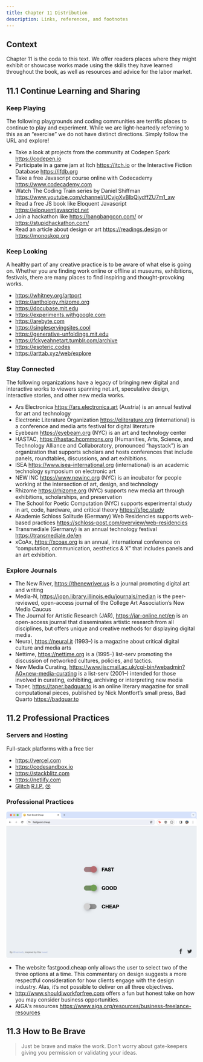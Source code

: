 ```yaml
---
title: Chapter 11 Distribution
description: Links, references, and footnotes
---
```





## Context 

Chapter 11 is the coda to this text. We offer readers places where they might exhibit or showcase works made using the skills they have learned throughout the book, as well as resources and advice for the labor market.




## 11.1 Continue Learning and Sharing





### Keep Playing

The following playgrounds and coding communities are terrific places to continue to play and experiment. While we are light-heartedly referring to this as an “exercise” we do not have distinct directions. Simply follow the URL and explore!

- Take a look at projects from the community at Codepen Spark https://codepen.io  
- Participate in a game jam at Itch https://itch.io or the Interactive Fiction Database https://ifdb.org 
- Take a free Javascript course online with Codecademy https://www.codecademy.com 
- Watch The Coding Train series by Daniel Shiffman https://www.youtube.com/channel/UCvjgXvBlbQiydffZU7m1_aw 
- Read a free JS book like Eloquent Javascript https://eloquentjavascript.net
- Join a hackathon like https://bangbangcon.com/ or https://stupidhackathon.com/ 
- Read an article about design or art https://readings.design or https://monoskop.org



### Keep Looking

A healthy part of any creative practice is to be aware of what else is going on. Whether you are finding work online or offline at museums, exhibitions, festivals, there are many places to find inspiring and thought-provoking works. 

- https://whitney.org/artport
- https://anthology.rhizome.org
- https://docubase.mit.edu 
- https://experiments.withgoogle.com 
- https://arebyte.com
- https://singleservingsites.cool 
- https://generative-unfoldings.mit.edu 
- https://fckyeahnetart.tumblr.com/archive  
- https://esoteric.codes
- https://arttab.xyz/web/explore 




### Stay Connected

The following organizations have a legacy of bringing new digital and interactive works to viewers spanning net.art, speculative design, interactive stories, and other new media works. 

- Ars Electronica https://ars.electronica.art (Austria) is an annual festival for art and technology 
- Electronic Literature Organization https://eliterature.org (international) is a conference and media arts festival for digital literature 
- Eyebeam https://eyebeam.org (NYC) is an art and technology center
- HASTAC, https://hastac.hcommons.org (Humanities, Arts, Science, and Technology Alliance and Collaboratory, pronounced “haystack”) is an organization that supports scholars and hosts conferences that include panels, roundtables, discussions, and art exhibitions.
- ISEA https://www.isea-international.org (international) is an academic technology symposium on electronic art
- NEW INC https://www.newinc.org (NYC) is an incubator for people working at the intersection of art, design, and technology
- Rhizome https://rhizome.org (NYC) supports new media art through exhibitions, scholarships, and preservation
- The School for Poetic Computation (NYC) supports experimental study in art, code, hardware, and critical theory https://sfpc.study 
- Akademie Schloss Solitude (Germany) Web Residencies supports web-based practices https://schloss-post.com/overview/web-residencies 
- Transmediale (Germany) is an annual technology festival https://transmediale.de/en
- xCoAx, https://xcoax.org is an annual, international conference on “computation, communication, aesthetics & X” that includes panels and an art exhibition.



### Explore Journals

- The New River, https://thenewriver.us is a journal promoting digital art and writing
- Media-N, https://iopn.library.illinois.edu/journals/median is the peer-reviewed, open-access journal of the College Art Association’s New Media Caucus
- The Journal for Artistic Research (JAR), https://jar-online.net/en is an open-access journal that disseminates artistic research from all disciplines, but offers unique and creative methods for displaying digital media. 
- Neural, https://neural.it (1993–) is a magazine about critical digital culture and media arts
- Nettime, https://nettime.org is a (1995–) list-serv promoting the discussion of networked cultures, policies, and tactics.
- New Media Curating, https://www.jiscmail.ac.uk/cgi-bin/webadmin?A0=new-media-curating is a list-serv (2001–) intended for those involved in curating, exhibiting, archiving or interpreting new media 
- Taper, https://taper.badquar.to is an online literary magazine for small computational pieces, published by Nick Montfort’s small press, Bad Quarto https://badquar.to 



## 11.2 Professional Practices


### Servers and Hosting

Full-stack platforms with a free tier

- https://vercel.com
- https://codesandbox.io  
- https://stackblitz.com
- https://netlify.com
- [Glitch](https://glitch.com) [R.I.P.](https://www.theverge.com/news/673457/glitch-coding-platform-shutting-down) [😢](https://blog.glitch.com/post/changes-are-coming-to-glitch/)



### Professional Practices

![fastgoodcheap](../../../assets/images/11/11-fastgoodcheap.png)

- The website fastgood.cheap only allows the user to select two of the three options at a time. This commentary on design suggests a more respectful consideration for how clients engage with the design industry. Alas, it’s not possible to deliver on all three objectives.
- http://www.shouldiworkforfree.com offers a fun but honest take on how you may consider business opportunities.
- AIGA's resources https://www.aiga.org/resources/business-freelance-resources






## 11.3 How to Be Brave

> Just be brave and make the work. Don’t worry about gate-keepers giving you permission or validating your ideas.



